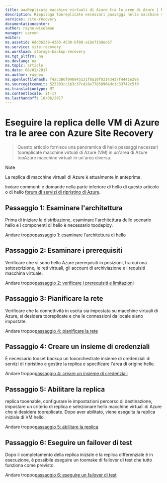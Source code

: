 ```yaml
---
title: aaaReplicate macchine virtuali di Azure tra le aree di Azure | Microsoft documenti
description: Riepiloga tooreplicate necessari passaggi hello macchine virtuali di Azure tra le aree di Azure con il servizio Azure Site Recovery hello in hello portale di Azure
services: site-recovery
documentationcenter: 
author: rayne-wiselman
manager: carmon
editor: 
ms.assetid: 6dd36239-4363-4538-bf80-a18e71b8ec67
ms.service: site-recovery
ms.workload: storage-backup-recovery
ms.tgt_pltfrm: na
ms.devlang: na
ms.topic: article
ms.date: 08/01/2017
ms.author: raynew
ms.openlocfilehash: f4ac386f040945131f8a10f02143437f4441e298
ms.sourcegitcommit: 523283cc1b3c37c428e77850964dc1c33742c5f0
ms.translationtype: MT
ms.contentlocale: it-IT
ms.lasthandoff: 10/06/2017
---
```

# <a name="replicate-azure-vms-between-regions-with-azure-site-recovery"></a>Eseguire la replica delle VM di Azure tra le aree con Azure Site Recovery

>Questo articolo fornisce una panoramica di hello passaggi necessari tooreplicate macchine virtuali di Azure (VM) in un'area di Azure tooAzure macchine virtuali in un'area diversa. 

>[!NOTE]
>
> La replica di macchine virtuali di Azure è attualmente in anteprima.

Inviare commenti e domande nella parte inferiore di hello di questo articolo o di hello [forum di servizi di ripristino di Azure](https://social.msdn.microsoft.com/forums/azure/home?forum=hypervrecovmgr).

## <a name="step-1-review-architecture"></a>Passaggio 1: Esaminare l'architettura

Prima di iniziare la distribuzione, esaminare l'architettura dello scenario hello e i componenti di hello è necessario toodeploy.

Andare troppo[passaggio 1: esaminare l'architettura di hello](azure-to-azure-walkthrough-architecture.md)


## <a name="step-2-review-prerequisites"></a>Passaggio 2: Esaminare i prerequisiti

Verificare che si sono hello Azure prerequisiti in posizioni, tra cui una sottoscrizione, le reti virtuali, gli account di archiviazione e i requisiti macchina virtuale.

Andare troppo[passaggio 2: verificare i prerequisiti e limitazioni](azure-to-azure-walkthrough-prerequisites.md)


## <a name="step-3-plan-networking"></a>Passaggio 3: Pianificare la rete

Verificare che la connettività in uscita sia impostata su macchine virtuali di Azure, si desidera tooreplicate e che le connessioni da locale siano impostate.

Andare troppo[passaggio 4: pianificare la rete](azure-to-azure-walkthrough-network.md)



## <a name="step-4-create-a-vault"></a>Passaggio 4: Creare un insieme di credenziali 

È necessario tooset backup un tooorchestrate insieme di credenziali di servizi di ripristino e gestire la replica e specificare l'area di origine hello.

Andare troppo[passaggio 4: creare un insieme di credenziali](azure-to-azure-walkthrough-vault.md)


## <a name="step-5-enable-replication"></a>Passaggio 5: Abilitare la replica


replica tooenable, configurare le impostazioni percorso di destinazione, impostare un criterio di replica e selezionare hello macchine virtuali di Azure che si desidera tooreplicate. Dopo aver abilitato, viene eseguita la replica iniziale di VM hello.

Andare troppo[passaggio 5: abilitare la replica](azure-to-azure-walkthrough-enable-replication.md)


## <a name="step-6-run-a-test-failover"></a>Passaggio 6: Eseguire un failover di test

Dopo il completamento della replica iniziale e la replica differenziale è in esecuzione, è possibile eseguire un toomake di failover di test che tutto funziona come previsto.

Andare troppo[passaggio 6: eseguire un failover di test](azure-to-azure-walkthrough-test-failover.md)



